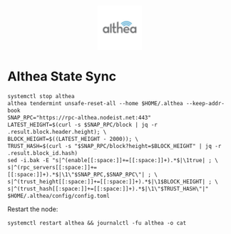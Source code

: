 <p align="center">
  <img height="100" height="auto" src="https://raw.githubusercontent.com/Nodeist/Kurulumlar/main/logos/althea.png">
</p>


# Althea State Sync
```
systemctl stop althea
althea tendermint unsafe-reset-all --home $HOME/.althea --keep-addr-book
SNAP_RPC="https://rpc-althea.nodeist.net:443"
LATEST_HEIGHT=$(curl -s $SNAP_RPC/block | jq -r .result.block.header.height); \
BLOCK_HEIGHT=$((LATEST_HEIGHT - 2000)); \
TRUST_HASH=$(curl -s "$SNAP_RPC/block?height=$BLOCK_HEIGHT" | jq -r .result.block_id.hash)
sed -i.bak -E "s|^(enable[[:space:]]+=[[:space:]]+).*$|\1true| ; \
s|^(rpc_servers[[:space:]]+=[[:space:]]+).*$|\1\"$SNAP_RPC,$SNAP_RPC\"| ; \
s|^(trust_height[[:space:]]+=[[:space:]]+).*$|\1$BLOCK_HEIGHT| ; \
s|^(trust_hash[[:space:]]+=[[:space:]]+).*$|\1\"$TRUST_HASH\"|" $HOME/.althea/config/config.toml
```

Restart the node:
```
systemctl restart althea && journalctl -fu althea -o cat
```
